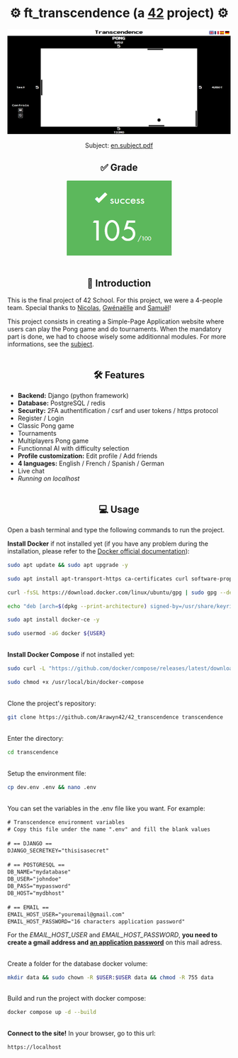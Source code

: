 <div align="center">
  <h1>⚙️ ft_transcendence (a <a href="https://42perpignan.fr/">42</a> project) ⚙️</h1>
  <img src="preview.png" alt="Preview">
  <p>Subject: <a href="en.subject.pdf">en.subject.pdf</a></p>
</div>
<div align="center">
  <h2>✅ Grade</h2>
  <img src="grade.png" alt="Grade">
</div><br>

## <div align="center">📄 Introduction</div>
This is the final project of 42 School. For this project, we were a 4-people team.
Special thanks to [Nicolas](https://github.com/Floperatok), [Gwénaëlle](https://github.com/SciGWood) and [Samuël](https://github.com/MaitreOg)!

This project consists in creating a Simple-Page Application website where users can play the Pong game and do tournaments.
When the mandatory part is done, we had to choose wisely some additionnal modules. For more informations, see the [subject](en.subject.pdf).
<br><br>

## <div align="center">🛠️ Features</div>
- **Backend:** Django (python framework)
- **Database:** PostgreSQL / redis
- **Security:** 2FA authentification / csrf and user tokens / https protocol
- Register / Login
- Classic Pong game
- Tournaments
- Multiplayers Pong game
- Functionnal AI with difficulty selection
- **Profile customization:** Edit profile / Add friends
- **4 languages:** English / French / Spanish / German
- Live chat
- *Running on localhost*
<br><br>

## <div align="center">💻 Usage</div>
Open a bash terminal and type the following commands to run the project.

**Install Docker** if not installed yet (if you have any problem during the installation, please refer to the [Docker official documentation](https://docs.docker.com/engine/install/ubuntu/)):
```sh
sudo apt update && sudo apt upgrade -y
```
```sh
sudo apt install apt-transport-https ca-certificates curl software-properties-common -y
```
```sh
curl -fsSL https://download.docker.com/linux/ubuntu/gpg | sudo gpg --dearmor -o /usr/share/keyrings/docker-archive-keyring.gpg
```
```sh
echo "deb [arch=$(dpkg --print-architecture) signed-by=/usr/share/keyrings/docker-archive-keyring.gpg] https://download.docker.com/linux/ubuntu $(lsb_release -cs) stable" | sudo tee /etc/apt/sources.list.d/docker.list > /dev/null
```
```sh
sudo apt install docker-ce -y
```
```sh
sudo usermod -aG docker ${USER}
```
<br>**Install Docker Compose** if not installed yet:
```sh
sudo curl -L "https://github.com/docker/compose/releases/latest/download/docker-compose-$(uname -s)-$(uname -m)" -o /usr/local/bin/docker-compose
```
```sh
sudo chmod +x /usr/local/bin/docker-compose
```
<br>Clone the project's repository:
```sh
git clone https://github.com/Arawyn42/42_transcendence transcendence
```
<br>Enter the directory:
```sh
cd transcendence
```
<br>Setup the environment file:
```sh
cp dev.env .env && nano .env
```

<br>You can set the variables in the .env file like you want. For example:
```
# Transcendence environment variables
# Copy this file under the name ".env" and fill the blank values

# == DJANGO ==
DJANGO_SECRETKEY="thisisasecret"

# == POSTGRESQL ==
DB_NAME="mydatabase"
DB_USER="johndoe"
DB_PASS="mypassword"
DB_HOST="mydbhost"

# == EMAIL ==
EMAIL_HOST_USER="youremail@gmail.com"
EMAIL_HOST_PASSWORD="16 characters application password"

```
For the *EMAIL_HOST_USER* and *EMAIL_HOST_PASSWORD*, **you need to create a gmail address and [an application password](https://support.google.com/mail/answer/185833?hl=en)** on this mail adress.

<br>Create a folder for the database docker volume:
```sh
mkdir data && sudo chown -R $USER:$USER data && chmod -R 755 data
```
<br>Build and run the project with docker compose: 
```sh
docker compose up -d --build
```

<br>**Connect to the site!** In your browser, go to this url:
```
https://localhost
```